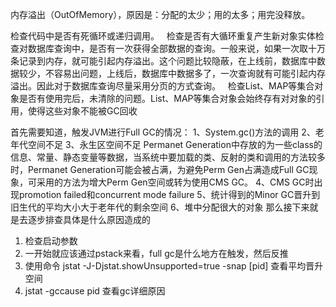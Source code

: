 内存溢出（OutOfMemory），原因是：分配的太少；用的太多；用完没释放。

检查代码中是否有死循环或递归调用。
  检查是否有大循环重复产生新对象实体检查对数据库查询中，是否有一次获得全部数据的查询。一般来说，如果一次取十万条记录到内存，就可能引起内存溢出。这个问题比较隐蔽，在上线前，数据库中数据较少，不容易出问题，上线后，数据库中数据多了，一次查询就有可能引起内存溢出。因此对于数据库查询尽量采用分页的方式查询。
  检查List、MAP等集合对象是否有使用完后，未清除的问题。List、MAP等集合对象会始终存有对对象的引用，使得这些对象不能被GC回收

首先需要知道，触发JVM进行Full GC的情况：
1、System.gc()方法的调用
2、老年代空间不足
3、永生区空间不足
Permanet Generation中存放的为一些class的信息、常量、静态变量等数据，当系统中要加载的类、反射的类和调用的方法较多时，Permanet Generation可能会被占满，为避免Perm Gen占满造成Full GC现象，可采用的方法为增大Perm Gen空间或转为使用CMS GC。
4、CMS GC时出现promotion failed和concurrent mode failure
5、统计得到的Minor GC晋升到旧生代的平均大小大于老年代的剩余空间
6、堆中分配很大的对象
那么接下来就是去逐步排查具体是什么原因造成的
1. 检查启动参数
1. 一开始就应该通过pstack来看，full gc是什么地方在触发，然后反推
1. 使用命令 jstat -J-Djstat.showUnsupported=true -snap [pid] 查看平均晋升空间
1. jstat -gccause pid 查看gc详细原因